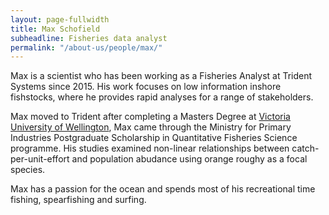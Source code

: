 ```yaml
---
layout: page-fullwidth
title: Max Schofield
subheadline: Fisheries data analyst
permalink: "/about-us/people/max/"
---
```

Max is a scientist who has been working as a Fisheries Analyst at Trident Systems since 2015. His work focuses on low information inshore fishstocks, where he provides rapid analyses for a range of stakeholders.

Max moved to Trident after completing a Masters Degree at [Victoria University of Wellington](https://www.victoria.ac.nz/), Max came through the Ministry for Primary Industries Postgraduate Scholarship in Quantitative Fisheries Science programme. His studies examined non-linear relationships between catch-per-unit-effort and population abudance using orange roughy as a focal species. 

Max has a passion for the ocean and spends most of his recreational time fishing, spearfishing and surfing. 
